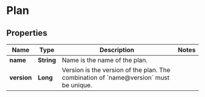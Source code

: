 

# Plan


## Properties

| Name | Type | Description | Notes |
|------------ | ------------- | ------------- | -------------|
|**name** | **String** | Name is the name of the plan. |  |
|**version** | **Long** | Version is the version of the plan. The combination of &#x60;name@version&#x60; must be unique. |  |



